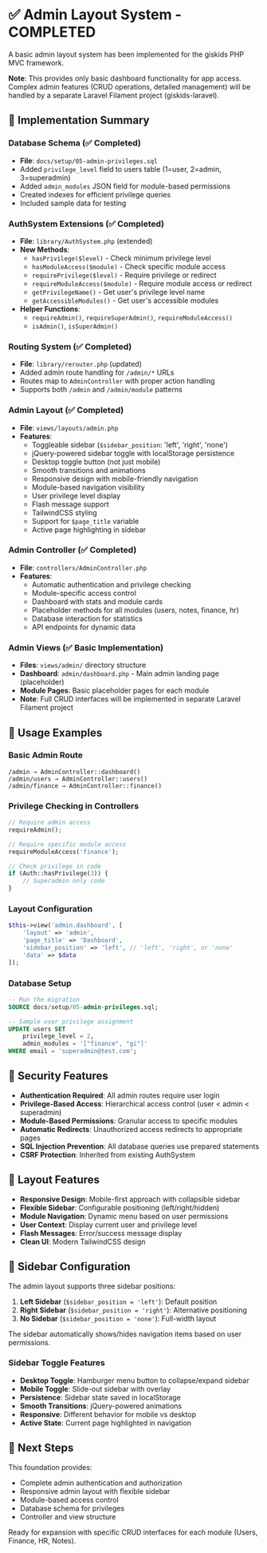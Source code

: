 # ✅ Admin Layout System - COMPLETED

A basic admin layout system has been implemented for the giskids PHP MVC framework. 

**Note**: This provides only basic dashboard functionality for app access. Complex admin features (CRUD operations, detailed management) will be handled by a separate Laravel Filament project (giskids-laravel).

## 🎯 Implementation Summary

### Database Schema (✅ Completed)
- **File**: `docs/setup/05-admin-privileges.sql`
- Added `privilege_level` field to users table (1=user, 2=admin, 3=superadmin)
- Added `admin_modules` JSON field for module-based permissions
- Created indexes for efficient privilege queries
- Included sample data for testing

### AuthSystem Extensions (✅ Completed)
- **File**: `library/AuthSystem.php` (extended)
- **New Methods**:
  - `hasPrivilege($level)` - Check minimum privilege level
  - `hasModuleAccess($module)` - Check specific module access
  - `requirePrivilege($level)` - Require privilege or redirect
  - `requireModuleAccess($module)` - Require module access or redirect
  - `getPrivilegeName()` - Get user's privilege level name
  - `getAccessibleModules()` - Get user's accessible modules
- **Helper Functions**:
  - `requireAdmin()`, `requireSuperAdmin()`, `requireModuleAccess()`
  - `isAdmin()`, `isSuperAdmin()`

### Routing System (✅ Completed)
- **File**: `library/rerouter.php` (updated)
- Added admin route handling for `/admin/*` URLs
- Routes map to `AdminController` with proper action handling
- Supports both `/admin` and `/admin/module` patterns

### Admin Layout (✅ Completed)
- **File**: `views/layouts/admin.php`
- **Features**:
  - Toggleable sidebar (`$sidebar_position`: 'left', 'right', 'none')
  - jQuery-powered sidebar toggle with localStorage persistence
  - Desktop toggle button (not just mobile)
  - Smooth transitions and animations
  - Responsive design with mobile-friendly navigation
  - Module-based navigation visibility
  - User privilege level display
  - Flash message support
  - TailwindCSS styling
  - Support for `$page_title` variable
  - Active page highlighting in sidebar

### Admin Controller (✅ Completed)
- **File**: `controllers/AdminController.php`
- **Features**:
  - Automatic authentication and privilege checking
  - Module-specific access control
  - Dashboard with stats and module cards
  - Placeholder methods for all modules (users, notes, finance, hr)
  - Database interaction for statistics
  - API endpoints for dynamic data

### Admin Views (✅ Basic Implementation)
- **Files**: `views/admin/` directory structure
- **Dashboard**: `admin/dashboard.php` - Main admin landing page (placeholder)
- **Module Pages**: Basic placeholder pages for each module
- **Note**: Full CRUD interfaces will be implemented in separate Laravel Filament project

## 🚀 Usage Examples

### Basic Admin Route
```
/admin → AdminController::dashboard()
/admin/users → AdminController::users()
/admin/finance → AdminController::finance()
```

### Privilege Checking in Controllers
```php
// Require admin access
requireAdmin();

// Require specific module access
requireModuleAccess('finance');

// Check privilege in code
if (Auth::hasPrivilege(3)) {
    // Superadmin only code
}
```

### Layout Configuration
```php
$this->view('admin.dashboard', [
    'layout' => 'admin',
    'page_title' => 'Dashboard',
    'sidebar_position' => 'left', // 'left', 'right', or 'none'
    'data' => $data
]);
```

### Database Setup
```sql
-- Run the migration
SOURCE docs/setup/05-admin-privileges.sql;

-- Sample user privilege assignment
UPDATE users SET 
    privilege_level = 2, 
    admin_modules = '["finance", "gi"]' 
WHERE email = 'superadmin@test.com';
```

## 🔐 Security Features

- **Authentication Required**: All admin routes require user login
- **Privilege-Based Access**: Hierarchical access control (user < admin < superadmin)
- **Module-Based Permissions**: Granular access to specific modules
- **Automatic Redirects**: Unauthorized access redirects to appropriate pages
- **SQL Injection Prevention**: All database queries use prepared statements
- **CSRF Protection**: Inherited from existing AuthSystem

## 📱 Layout Features

- **Responsive Design**: Mobile-first approach with collapsible sidebar
- **Flexible Sidebar**: Configurable positioning (left/right/hidden)
- **Module Navigation**: Dynamic menu based on user permissions
- **User Context**: Display current user and privilege level
- **Flash Messages**: Error/success message display
- **Clean UI**: Modern TailwindCSS design

## 🎨 Sidebar Configuration

The admin layout supports three sidebar positions:

1. **Left Sidebar** (`$sidebar_position = 'left'`): Default position
2. **Right Sidebar** (`$sidebar_position = 'right'`): Alternative positioning  
3. **No Sidebar** (`$sidebar_position = 'none'`): Full-width layout

The sidebar automatically shows/hides navigation items based on user permissions.

### Sidebar Toggle Features
- **Desktop Toggle**: Hamburger menu button to collapse/expand sidebar
- **Mobile Toggle**: Slide-out sidebar with overlay
- **Persistence**: Sidebar state saved in localStorage
- **Smooth Transitions**: jQuery-powered animations
- **Responsive**: Different behavior for mobile vs desktop
- **Active State**: Current page highlighted in navigation

## 🔄 Next Steps

This foundation provides:
- Complete admin authentication and authorization
- Responsive admin layout with flexible sidebar
- Module-based access control
- Database schema for privileges
- Controller and view structure

Ready for expansion with specific CRUD interfaces for each module (Users, Finance, HR, Notes).

